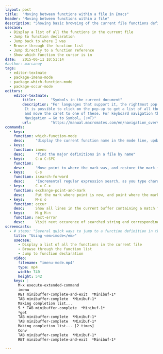 ```yaml
---
layout: post
title:  "Moving between functions within a file in Emacs"
header: "Moving between functions within a file"
description: "Showing basic browsing of the current file functions definitions."
usecase:
  - Display a list of all the functions in the current file
  - Jump to function declaration
  - Jump back to where I was
  - Browse through the function list
  - Jump directly to a function reference
  - Show which function the cursor is in
date:   2015-06-11 10:51:14
#author: marcanuy
tags: 
  - editor-textmate
  - package-imenu-mode
  - package-which-function-mode
  - package-occur-mode
editors:
    editor-textmate:
        title:       "Symbols in the current document"
        description: "For languages that support it, the rightmost pop-up in the status bar shows the current 'symbol'. 
         It is possible to click on the pop-up to get a list of all the symbols in the current document
         and move the caret to one of these. For keyboard navigation there is also 
         Navigation → Go to Symbol… (⇧⌘T)"
        url:         "https://manual.macromates.com/en/navigation_overview"
commands:
  - keys:
    function: which-function-mode
    desc:     "display the current function name in the mode line, updating it as you move around in a buffer." 
  - keys: 
    function: imenu
    desc:     "find the major definitions in a file by name"
  - keys:     C-u C-SPC
    function:
    desc:     "Move point to where the mark was, and restore the mark from the ring of former marks."
  - keys:     C-s
    function: isearch-forward
    desc:     "Incremental regular expression search, as you type characters, they add to the search string and are found"
  - keys:     C-x C-x
    function: exchange-point-and-mark
    desc:     Put the mark where point is now, and point where the mark is now.
  - keys:     M-s o
    function: occur
    desc:     Show all lines in the current buffer containing a match for a regular expression. It serves as a menu to find any of the occurrences in this buffer.
  - keys:     M-g M-n
    function: next-error
    desc:     Visit next occurence of searched string and corresponding source code.
screencasts:
  - # steps: "Several quick ways to jump to a function definition in the current file, searching through possible candidates and returning to the original position. 
    title: "Using <em>imode</em>"
    usecase:   
      - Display a list of all the functions in the current file
      - Browse through the function list
      - Jump to function declaration
    video:
      filename: "imenu-mode.mp4"
      type: mp4
      width: 740
      height: 542
    keys: |
      M-x execute-extended-command
      imenu
      RET minibuffer-complete-and-exit  *Minibuf-1*
      TAB minibuffer-complete  *Minibuf-1*
      Making completion list...
      5 * TAB minibuffer-complete  *Minibuf-1*
      *get
      TAB minibuffer-complete  *Minibuf-1*
      TAB minibuffer-complete  *Minibuf-1*
      Making completion list... [2 times]
      Conv
      TAB minibuffer-complete  *Minibuf-1*
      RET minibuffer-complete-and-exit  *Minibuf-1*

---
```

